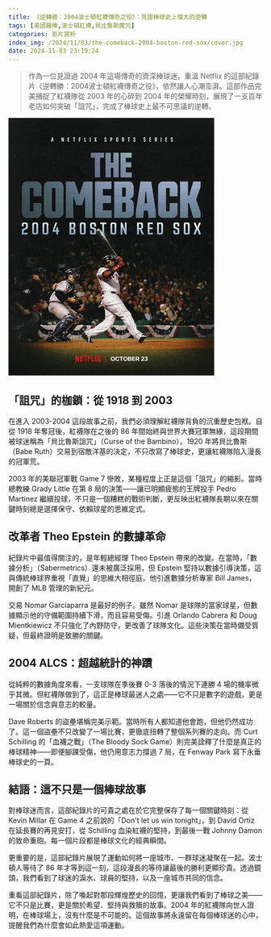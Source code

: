 ```yaml
---
title: 《逆轉勝：2004波士頓紅襪傳奇之役》：見證棒球史上偉大的逆轉
tags: [美國職棒,波士頓紅襪,貝比魯斯魔咒]
categories: 影片賞析
index_img: /2024/11/03/the-comeback-2004-boston-red-sox/cover.jpg
date: 2024-11-03 23:19:24
---
```


> 作為一位見證過 2004 年這場傳奇的資深棒球迷，重溫 Netflix 的這部紀錄片《逆轉勝：2004波士頓紅襪傳奇之役》，依然讓人心潮澎湃。這部作品完美捕捉了紅襪隊從 2003 年的心碎到 2004 年的榮耀時刻，展現了一支百年老店如何突破「詛咒」，完成了棒球史上最不可思議的逆轉。

![](/2024/11/03/the-comeback-2004-boston-red-sox/poster.jpg)

<!-- more -->

## 「詛咒」的枷鎖：從 1918 到 2003

在進入 2003-2004 這段故事之前，我們必須理解紅襪隊背負的沉重歷史包袱。自從 1918 年奪冠後，紅襪隊在之後的 86 年間始終與世界大賽冠軍無緣，這段期間被球迷稱為「貝比魯斯詛咒」（Curse of the Bambino）。1920 年將貝比魯斯（Babe Ruth）交易到宿敵洋基的決定，不只改寫了棒球史，更讓紅襪隊陷入漫長的冠軍荒。

2003 年的美聯冠軍戰 Game 7 慘敗，某種程度上正是這個「詛咒」的縮影。當時總教練 Grady Little 在第 8 局的決策——讓已明顯疲態的王牌投手 Pedro Martinez 繼續投球，不只是一個糟糕的戰術判斷，更反映出紅襪隊長期以來在關鍵時刻總是選擇保守、依賴球星的思維定式。

## 改革者 Theo Epstein 的數據革命

紀錄片中最值得關注的，是年輕總經理 Theo Epstein 帶來的改變。在當時，「數據分析」（Sabermetrics）還未被廣泛採用，但 Epstein 堅持以數據引導決策，這與傳統棒球界重視「直覺」的思維大相徑庭。他引進數據分析專家 Bill James，開創了 MLB 管理的新紀元。

交易 Nomar Garciaparra 是最好的例子。雖然 Nomar 是球隊的當家球星，但數據顯示他的守備範圍持續下滑，而且容易受傷。引進 Orlando Cabrera 和 Doug Mientkiewicz 不只強化了內野防守，更改善了球隊文化。這些決策在當時備受質疑，但最終證明是致勝的關鍵。

## 2004 ALCS：超越統計的神蹟

從純粹的數據角度來看，一支球隊在季後賽 0-3 落後的情況下連勝 4 場的機率微乎其微。但紅襪隊做到了，這正是棒球最迷人之處——它不只是數字的遊戲，更是一場關於信念與意志的較量。

Dave Roberts 的盜壘堪稱完美示範。當時所有人都知道他會跑，但他仍然成功了。這一個盜壘不只改變了一場比賽，更徹底扭轉了整個系列賽的走向。而 Curt Schilling 的「血襪之戰」（The Bloody Sock Game）則完美詮釋了什麼是真正的棒球精神——即便腳踝受傷，他仍用意志力撐過 7 局，在 Fenway Park 寫下永垂棒球史的一頁。

## 結語：這不只是一個棒球故事

對棒球迷而言，這部紀錄片的可貴之處在於它完整保存了每一個關鍵時刻：從 Kevin Millar 在 Game 4 之前說的「Don't let us win tonight」，到 David Ortiz 在延長賽的再見安打，從 Schilling 血染紅襪的堅持，到最後一戰 Johnny Damon 的致命重砲。每一個片段都是棒球文化的經典瞬間。

更重要的是，這部紀錄片展現了運動如何將一座城市、一群球迷凝聚在一起。波士頓人等待了 86 年才等到這一刻，這段漫長的等待讓最後的勝利更顯珍貴。透過鏡頭，我們看到了球迷的淚水、球員的堅持，以及一座城市共同的信念。

重看這部紀錄片，除了喚起對那段輝煌歷史的回憶，更讓我們看到了棒球之美——它不只是比賽，更是關於希望、堅持與救贖的故事。2004 年的紅襪隊向世人證明，在棒球場上，沒有什麼是不可能的。這個故事將永遠留在每個棒球迷的心中，提醒我們為什麼會如此熱愛這項運動。
